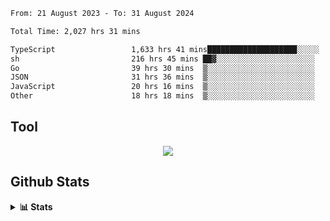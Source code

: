 <!--START_SECTION:waka-->

```txt
From: 21 August 2023 - To: 31 August 2024

Total Time: 2,027 hrs 31 mins

TypeScript                 1,633 hrs 41 mins████████████████████░░░░░   80.58 %
sh                         216 hrs 45 mins ██▓░░░░░░░░░░░░░░░░░░░░░░   10.69 %
Go                         39 hrs 30 mins  ▒░░░░░░░░░░░░░░░░░░░░░░░░   01.95 %
JSON                       31 hrs 36 mins  ▒░░░░░░░░░░░░░░░░░░░░░░░░   01.56 %
JavaScript                 20 hrs 16 mins  ▒░░░░░░░░░░░░░░░░░░░░░░░░   01.00 %
Other                      18 hrs 18 mins  ▒░░░░░░░░░░░░░░░░░░░░░░░░   00.90 %
```

<!--END_SECTION:waka-->

## Tool
<p align="center">
  <a href="https://github.com/chaninlaw">
    <img src="https://skillicons.dev/icons?i=js,typescript,express,nodejs,react,next,postgres,mongodb,html,css,styledcomponents,tailwind,materialui,figma,git,github&perline=8" />
  </a>
</p>

## Github Stats
<details close>
  <summary><b>📊 Stats</b></summary>
  <div align = "center">
    
<picture>
  <source
    srcset="https://github-readme-stats.vercel.app/api?username=chaninlaw&show_icons=true&theme=dark"
    media="(prefers-color-scheme: dark)"
  />
  <source
    srcset="https://github-readme-stats.vercel.app/api?username=chaninlaw&show_icons=true"
    media="(prefers-color-scheme: light), (prefers-color-scheme: no-preference)"
  />
  <img src="https://github-readme-stats.vercel.app/api?username=chaninlaw&show_icons=true" />
</picture>
    
<picture>
  <source
    srcset="https://github-readme-stats.vercel.app/api/top-langs/?username=chaninlaw&layout=donut&theme=dark"
    media="(prefers-color-scheme: dark)"
  />
  <source
    srcset="https://github-readme-stats.vercel.app/api/top-langs/?username=chaninlaw&layout=donut"
    media="(prefers-color-scheme: light), (prefers-color-scheme: no-preference)"
  />
  <img src="https://github-readme-stats.vercel.app/api/top-langs/?username=chaninlaw&layout=donut" />
</picture>
    
  </div>
  
</details>

